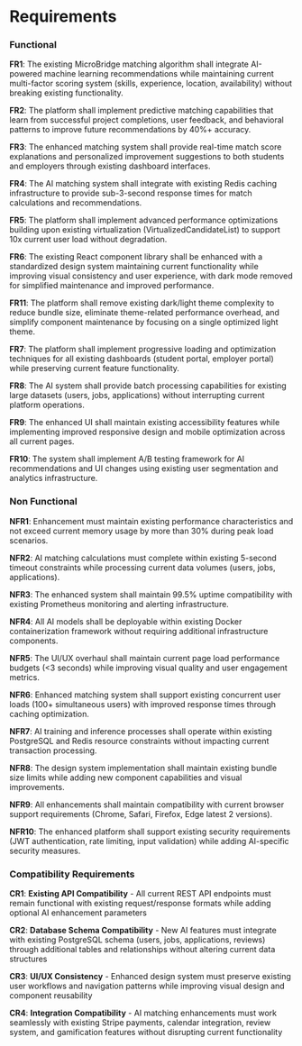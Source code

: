 # Requirements

### Functional

**FR1**: The existing MicroBridge matching algorithm shall integrate AI-powered machine learning recommendations while maintaining current multi-factor scoring system (skills, experience, location, availability) without breaking existing functionality.

**FR2**: The platform shall implement predictive matching capabilities that learn from successful project completions, user feedback, and behavioral patterns to improve future recommendations by 40%+ accuracy.

**FR3**: The enhanced matching system shall provide real-time match score explanations and personalized improvement suggestions to both students and employers through existing dashboard interfaces.

**FR4**: The AI matching system shall integrate with existing Redis caching infrastructure to provide sub-3-second response times for match calculations and recommendations.

**FR5**: The platform shall implement advanced performance optimizations building upon existing virtualization (VirtualizedCandidateList) to support 10x current user load without degradation.

**FR6**: The existing React component library shall be enhanced with a standardized design system maintaining current functionality while improving visual consistency and user experience, with dark mode removed for simplified maintenance and improved performance.

**FR11**: The platform shall remove existing dark/light theme complexity to reduce bundle size, eliminate theme-related performance overhead, and simplify component maintenance by focusing on a single optimized light theme.

**FR7**: The platform shall implement progressive loading and optimization techniques for all existing dashboards (student portal, employer portal) while preserving current feature functionality.

**FR8**: The AI system shall provide batch processing capabilities for existing large datasets (users, jobs, applications) without interrupting current platform operations.

**FR9**: The enhanced UI shall maintain existing accessibility features while implementing improved responsive design and mobile optimization across all current pages.

**FR10**: The system shall implement A/B testing framework for AI recommendations and UI changes using existing user segmentation and analytics infrastructure.

### Non Functional

**NFR1**: Enhancement must maintain existing performance characteristics and not exceed current memory usage by more than 30% during peak load scenarios.

**NFR2**: AI matching calculations must complete within existing 5-second timeout constraints while processing current data volumes (users, jobs, applications).

**NFR3**: The enhanced system shall maintain 99.5% uptime compatibility with existing Prometheus monitoring and alerting infrastructure.

**NFR4**: All AI models shall be deployable within existing Docker containerization framework without requiring additional infrastructure components.

**NFR5**: The UI/UX overhaul shall maintain current page load performance budgets (<3 seconds) while improving visual quality and user engagement metrics.

**NFR6**: Enhanced matching system shall support existing concurrent user loads (100+ simultaneous users) with improved response times through caching optimization.

**NFR7**: AI training and inference processes shall operate within existing PostgreSQL and Redis resource constraints without impacting current transaction processing.

**NFR8**: The design system implementation shall maintain existing bundle size limits while adding new component capabilities and visual improvements.

**NFR9**: All enhancements shall maintain compatibility with current browser support requirements (Chrome, Safari, Firefox, Edge latest 2 versions).

**NFR10**: The enhanced platform shall support existing security requirements (JWT authentication, rate limiting, input validation) while adding AI-specific security measures.

### Compatibility Requirements

**CR1**: **Existing API Compatibility** - All current REST API endpoints must remain functional with existing request/response formats while adding optional AI enhancement parameters

**CR2**: **Database Schema Compatibility** - New AI features must integrate with existing PostgreSQL schema (users, jobs, applications, reviews) through additional tables and relationships without altering current data structures

**CR3**: **UI/UX Consistency** - Enhanced design system must preserve existing user workflows and navigation patterns while improving visual design and component reusability

**CR4**: **Integration Compatibility** - AI matching enhancements must work seamlessly with existing Stripe payments, calendar integration, review system, and gamification features without disrupting current functionality
